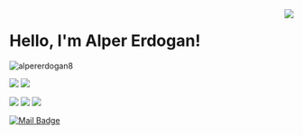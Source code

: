 <img align='right' src="https://github-readme-stats.vercel.app/api?username=alpererdogan8&show_icons=true">



# Hello, I'm Alper Erdogan! 
<p align="left"> <img src="https://komarev.com/ghpvc/?username=alpererdogan8" alt="alpererdogan8" /> </p>

[![](https://img.shields.io/twitter/follow/alpererdogan08?style=social)](https://www.twitter.com/alpererdogan08)
[![](https://img.shields.io/github/followers/alpererdogan8?style=social)](https://www.github.com/alpererdogan8)



[![](https://img.shields.io/badge/twitter-%231DA1F2.svg?&style=for-the-badge&logo=twitter&logoColor=white)](https://www.twitter.com/alpererdogan08)
[![](https://img.shields.io/badge/linkedin-%230077B5.svg?&style=for-the-badge&logo=linkedin&logoColor=white)](https://www.linkedin.com/in/alper-erdogan-13a009148/)
[![](https://img.shields.io/badge/medium-%2312100E.svg?&style=for-the-badge&logo=medium&logoColor=white)](https://medium.com/@alpererdogan8)

[![Mail Badge](https://img.shields.io/badge/alpererdogan8@gmail.com-c14438?style=for-the-badge&logo=Gmail&logoColor=white&link=mailto:mertcobanov@gmail.com)](mailto:alpererdogan8@gmail.com)

